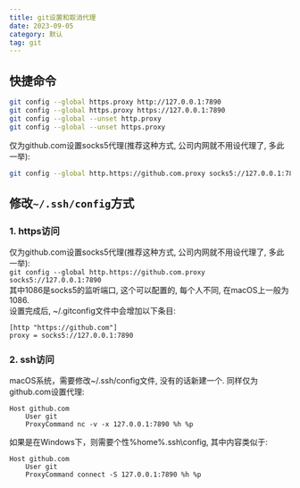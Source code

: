 ```yaml
---
title: git设置和取消代理
date: 2023-09-05
category: 默认
tag: git
---
```


##  快捷命令

```sh
git config --global https.proxy http://127.0.0.1:7890
git config --global https.proxy https://127.0.0.1:7890
git config --global --unset http.proxy
git config --global --unset https.proxy
```

仅为github.com设置socks5代理(推荐这种方式, 公司内网就不用设代理了, 多此一举):  
```sh
git config --global http.https://github.com.proxy socks5://127.0.0.1:7890
```

## 修改`~/.ssh/config`方式

### 1. https访问  

仅为github.com设置socks5代理(推荐这种方式, 公司内网就不用设代理了, 多此一举):  
`git config --global http.https://github.com.proxy socks5://127.0.0.1:7890`  
其中1086是socks5的监听端口, 这个可以配置的, 每个人不同, 在macOS上一般为1086.  
设置完成后, ~/.gitconfig文件中会增加以下条目:
    
```
[http "https://github.com"]
proxy = socks5://127.0.0.1:7890
```
    
### 2. ssh访问  

macOS系统，需要修改~/.ssh/config文件, 没有的话新建一个. 同样仅为github.com设置代理:
    
```
Host github.com
	User git
	ProxyCommand nc -v -x 127.0.0.1:7890 %h %p
```

如果是在Windows下，则需要个性%home%.ssh\config, 其中内容类似于:

```
Host github.com
	User git
	ProxyCommand connect -S 127.0.0.1:7890 %h %p
```